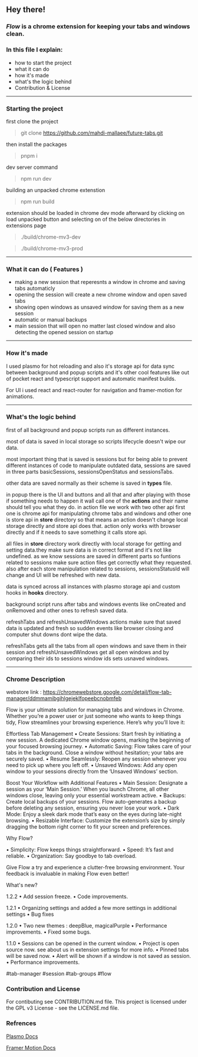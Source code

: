## Hey there!

### ***Flow*** is a chrome extension for keeping your tabs and windows clean.

### In this file I explain:
- how to start the project 
- what it can do 
- how it's made
- what's the logic behind
- Contribution & License

---

### Starting the project
first clone the project
> git clone https://github.com/mahdi-mallaee/future-tabs.git

then install the packages
> pnpm i

dev server command
> npm run dev

building an unpacked chrome extenstion
> npm run build

extension should be loaded in chrome dev mode afterward by clicking on load unpacked button and selecting on of the below directories in extensions page

> ./build/chrome-mv3-dev

> ./build/chrome-mv3-prod

---

### What it can do ( Features )
- making a new session that reperesnts a window in chrome and saving tabs automaticly
- opening the session will create a new chrome window and open saved tabs
- showing open windows as unsaved window for saving them as a new session
- automatic or manual backups
- main session that will open no matter last closed window and also detecting the opened session on startup

---

### How it's made
I used plasmo for hot reloading and also it's storage api for data sync between background and popup scripts and it's other cool features like out of pocket react and typescript support and automatic manifest builds.

For UI i used react and react-router for navigation and framer-motion for animations.

---

### What's the logic behind
first of all background and popup scripts run as different instances.

most of data is saved in local storage so scripts lifecycle doesn't wipe our data.

most important thing that is saved is sessions but for being able to prevent different instances of code to manipulate outdated data, sessions are saved in three parts basicSessions, sessionsOpenStatus and sessionsTabs.

other data are saved normally as their scheme is saved in **types** file.

in popup there is the UI and buttons and all that and after playing with those if something needs to happen it wall call one of the **actions** and their name should tell you what they do. in action file we work with two other api first one is chrome api for manipulating chrome tabs and windows and other one is store api in **store** directory so that means an action doesn't change local storage directly and store api does that. action only works with browser directly and if it needs to save something it calls store api.

all files in **store** directory work directly with local storage for getting and setting data.they make sure data is in correct format and it's not like undefined. as we know sessions are saved in different parts so funtions related to sessions make sure action files get correctly what they requested. also after each store manipulation related to sessions, sessionsStatusId will change and UI will be refreshed with new data. 

data is synced across all instances with plasmo storage api and custom hooks in **hooks** directory.

background script runs after tabs and windows events like onCreated and onRemoved and other ones to refresh saved data.

refreshTabs and refreshUnsavedWindows actions make sure that saved data is updated and fresh so sudden events like browser closing and computer shut downs dont wipe the data.

refreshTabs gets all the tabs from all open windows and save them in their session and refreshUnsavedWindows get all open windows and by comparing their ids to sessions window ids sets usnaved windows.

---

### Chrome Description

webstore link : https://chromewebstore.google.com/detail/flow-tab-manager/ddmmamibgihlgejeklfopeebcnobmfeb

Flow is your ultimate solution for managing tabs and windows in Chrome. Whether you’re a power user or just someone who wants to keep things tidy, Flow streamlines your browsing experience. Here’s why you’ll love it:

Effortless Tab Management
• Create Sessions: Start fresh by initiating a new session. A dedicated Chrome window opens, marking the beginning of your focused browsing journey.
• Automatic Saving: Flow takes care of your tabs in the background. Close a window without hesitation; your tabs are securely saved.
• Resume Seamlessly: Reopen any session whenever you need to pick up where you left off.
• Unsaved Windows: Add any open window to your sessions directly from the ‘Unsaved Windows’ section.

Boost Your Workflow with Additional Features
• Main Session: Designate a session as your ‘Main Session.’ When you launch Chrome, all other windows close, leaving only your essential workstream active.
• Backups: Create local backups of your sessions. Flow auto-generates a backup before deleting any session, ensuring you never lose your work.
• Dark Mode: Enjoy a sleek dark mode that’s easy on the eyes during late-night browsing.
• Resizable Interface: Customize the extension’s size by simply dragging the bottom right corner to fit your screen and preferences.

Why Flow?

• Simplicity: Flow keeps things straightforward.
• Speed: It’s fast and reliable.
• Organization: Say goodbye to tab overload.

Give Flow a try and experience a clutter-free browsing environment. Your feedback is invaluable in making Flow even better!

What's new?

1.2.2
• Add session freeze.
• Code improvements.

1.2.1
• Organizing settings and added a few more settings in additional settings
• Bug fixes

1.2.0
• Two new themes : deepBlue, magicalPurple
• Performance improvements.
• Fixed some bugs.

1.1.0
• Sessions can be opened in the current window.
• Project is open source now. see about us in extension settings for more info.
• Pinned tabs will be saved now.
• Alert will be shown if a window is not saved as session.
• Performance improvements.

#tab-manager #session #tab-groups #flow

### Contribution and License
For contibuting see CONTRIBUTION.md file.
This project is licensed under the GPL v3 License - see the LICENSE.md file.

### Refrences
<a href="https://docs.plasmo.com/">Plasmo Docs</a>

<a href="https://www.framer.com/motion/">Framer Motion Docs</a>